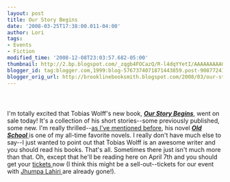 ```yaml
---
layout: post
title: Our Story Begins
date: '2008-03-25T17:38:00.011-04:00'
author: Lori
tags:
- Events
- Fiction
modified_time: '2008-12-08T23:03:57.682-05:00'
thumbnail: http://2.bp.blogspot.com/_zqgb4FOCazQ/R-l4dqYYetI/AAAAAAAAAGI/k5d_4wcILr8/s72-c/tobias.jpg
blogger_id: tag:blogger.com,1999:blog-5767374071871443859.post-9087724186262733543
blogger_orig_url: http://brooklinebooksmith.blogspot.com/2008/03/our-story-begins.html
---
```


<a href="http://2.bp.blogspot.com/_zqgb4FOCazQ/R-l4dqYYetI/AAAAAAAAAGI/k5d_4wcILr8/s1600-h/tobias.jpg"><img id="BLOGGER_PHOTO_ID_5181805297254562514" style="DISPLAY: block; MARGIN: 0px auto 10px; CURSOR: hand; TEXT-ALIGN: center" alt="" src="http://2.bp.blogspot.com/_zqgb4FOCazQ/R-l4dqYYetI/AAAAAAAAAGI/k5d_4wcILr8/s200/tobias.jpg" border="0" /></a><br /><div>I'm totally excited that Tobias Wolff's new book, <strong><em><a href="http://brookline.booksense.com/NASApp/store/Product?s=showproduct&amp;isbn=9781400044597">Our Story Begins</a></em></strong>, went on sale today! It's a collection of his short stories--some previously published, some new. I'm really thrilled--<a href="http://brooklinebooksmith.blogspot.com/2008/01/winter-institute-part-two.html">as I've mentioned before</a>, his novel <a href="http://brookline.booksense.com/NASApp/store/Product?s=showproduct&amp;isbn=9780375701498"><strong><em>Old School</em></strong> </a>is one of my all-time favorite novels. I really don't have much else to say--I just wanted to point out that Tobias Wolff is an awesome writer and you should read his books. That's all. Sometimes there just isn't much more than that. Oh, except that he'll be reading here on April 7th and you should get your <a href="http://brooklinebooksmith.com/Events/MainEvent.html">tickets </a>now (I think this might be a sell-out--tickets for our event with <a href="http://brookline.booksense.com/NASApp/store/Product?s=showproduct&amp;isbn=9780307265739">Jhumpa Lahiri </a>are already gone!). </div>
